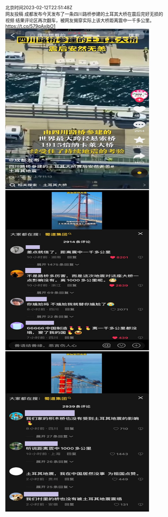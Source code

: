北京时间2023-02-12T22:51:48Z<br>网友投稿
成都发布今天发布了一条四川路桥参建的土耳其大桥在震后完好无损的视频
结果评论区再次翻车，被网友揭穿实际上该大桥距离震中一千多公里。 https://t.co/579qAxjbO1<br><img src='/temp/image/2023/x-Month-2/1624783333589753857_0.jpg' width='450' height='500'><img src='/temp/image/2023/x-Month-2/1624783333589753857_1.jpg' width='450' height='500'><img src='/temp/image/2023/x-Month-2/1624783333589753857_2.jpg' width='450' height='500'><br><br>